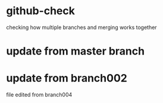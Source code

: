 # github-check
checking how multiple branches and merging works together

# update from master branch 

# update from branch002

file edited from branch004